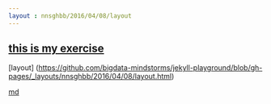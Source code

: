 ```yaml
---
layout : nnsghbb/2016/04/08/layout
---
```


## [this is my exercise](http://bigdata-mindstorms.github.io/jekyll-playground/public/nnsghbb/2016/04/08/index.html)
[layout] (https://github.com/bigdata-mindstorms/jekyll-playground/blob/gh-pages/_layouts/nnsghbb/2016/04/08/layout.html)


[md](https://github.com/bigdata-mindstorms/jekyll-playground/blob/gh-pages/public/nnsghbb/2016/04/08/index.md)
